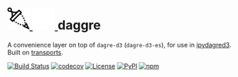 <h1>
<a href="https://github.com/timkpaine/daggre#gh-light-mode-only">
  <img src="https://github.com/timkpaine/daggre/raw/main/docs/img/logo-light.png?raw=true#gh-light-mode-only" alt="daggre" width="50" />
</a>
<a href="https://github.com/timkpaine/daggre#gh-dark-mode-only">
  <img src="https://github.com/timkpaine/daggre/raw/main/docs/img/logo-dark.png?raw=true#gh-dark-mode-only" alt="daggre" width="50" />
</a>
daggre
</h1>

A convenience layer on top of `dagre-d3` (`dagre-d3-es`), for use in [ipydagred3](https://github.com/timkpaine/ipydaggre). Built on [transports](https://github.com/timkpaine/transports).

[![Build Status](https://github.com/timkpaine/daggre/actions/workflows/build.yml/badge.svg?branch=main)](https://github.com/timkpaine/daggre/actions?query=workflow%3A%22Build+Status%22)
[![codecov](https://codecov.io/gh/timkpaine/daggre/branch/main/graph/badge.svg?token=3N6NOPL4RE)](https://codecov.io/gh/timkpaine/daggre)
[![License](https://img.shields.io/github/license/timkpaine/daggre)](https://github.com/timkpaine/daggre)
[![PyPI](https://img.shields.io/pypi/v/daggre.svg)](https://pypi.python.org/pypi/daggre)
[![npm](https://img.shields.io/npm/v/daggre.svg)](https://www.npmjs.com/package/daggre)
